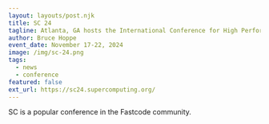 ```yaml
---
layout: layouts/post.njk
title: SC 24
tagline: Atlanta, GA hosts the International Conference for High Performance Computing, Networking, Storage, and Analysis.
author: Bruce Hoppe
event_date: November 17-22, 2024
image: /img/sc-24.png
tags:
  - news
  - conference
featured: false
ext_url: https://sc24.supercomputing.org/
---
```


SC is a popular conference in the Fastcode community.